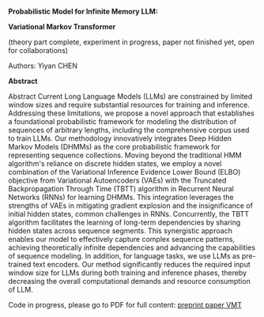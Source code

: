 ﻿<a name="br1"></a> 

**Probabilistic Model for Infinite Memory LLM:**

**Variational Markov Transformer**

(theory part complete, experiment in progress, paper not finished yet, open for collaborations)

Authors: Yiyan CHEN

**Abstract**

Abstract
Current Long Language Models (LLMs) are constrained by limited window sizes and require substantial resources for training and inference. Addressing these limitations, we propose a novel approach that establishes a foundational probabilistic framework for modeling the distribution of sequences of arbitrary lengths, including the comprehensive corpus used to train LLMs.
Our methodology innovatively integrates Deep Hidden Markov Models (DHMMs) as the core probabilistic framework for representing sequence collections. Moving beyond the traditional HMM algorithm's reliance on discrete hidden states, we employ a novel combination of the Variational Inference Evidence Lower Bound (ELBO) objective from Variational Autoencoders (VAEs) with the Truncated Backpropagation Through Time (TBTT) algorithm in Recurrent Neural Networks (RNNs) for learning DHMMs. This integration leverages the strengths of VAEs in mitigating gradient explosion and the insignificance of initial hidden states, common challenges in RNNs. Concurrently, the TBTT algorithm facilitates the learning of long-term dependencies by sharing hidden states across sequence segments. This synergistic approach enables our model to effectively capture complex sequence patterns, achieving theoretically infinite dependencies and advancing the capabilities of sequence modeling.
In addition, for language tasks, we use LLMs as pre-trained text encoders. Our method significantly reduces the required input window size for LLMs during both training and inference phases, thereby decreasing the overall computational demands and resource consumption of LLM.


Code in progress, please go to PDF for full content: [preprint paper VMT](VMT.pdf)

